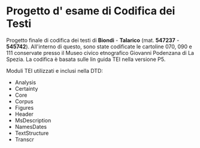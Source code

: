 # Progetto d' esame di Codifica dei Testi

Progetto finale di codifica dei testi di **Biondi** - **Talarico** (mat. **547237** - **545742**). All'interno di questo, sono state codificate le cartoline 070, 090 e  111 conservate presso il Museo civico etnografico Giovanni Podenzana di La Spezia.
La codifica è basata sulle lin guida TEI nella versione P5.

Moduli TEI utilizzati e inclusi nella DTD:
- Analysis
- Certainty
- Core
- Corpus
- Figures
- Header
- MsDescription
- NamesDates
- TextStructure
- Transcr
